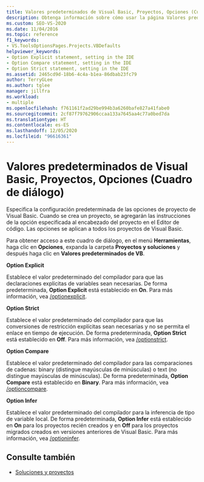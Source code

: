 ```yaml
---
title: Valores predeterminados de Visual Basic, Proyectos, Opciones (Cuadro de diálogo)
description: Obtenga información sobre cómo usar la página Valores predeterminados de Visual Basic de la sección Proyectos y soluciones para especificar la configuración predeterminada de las opciones del proyecto de Visual Basic.
ms.custom: SEO-VS-2020
ms.date: 11/04/2016
ms.topic: reference
f1_keywords:
- VS.ToolsOptionsPages.Projects.VBDefaults
helpviewer_keywords:
- Option Explicit statement, setting in the IDE
- Option Compare statement, setting in the IDE
- Option Strict statement, setting in the IDE
ms.assetid: 2465cd9d-18b6-4c4a-b1ea-86dbab23fc79
author: TerryGLee
ms.author: tglee
manager: jillfra
ms.workload:
- multiple
ms.openlocfilehash: f761161f2ad29be994b3a6260bafe827a41fabe0
ms.sourcegitcommit: 2cf87f79762906ccaa133a7645aa4c77a0bed7da
ms.translationtype: HT
ms.contentlocale: es-ES
ms.lasthandoff: 12/05/2020
ms.locfileid: "96616361"
---
```

# <a name="visual-basic-defaults-projects-options-dialog-box"></a>Valores predeterminados de Visual Basic, Proyectos, Opciones (Cuadro de diálogo)
Especifica la configuración predeterminada de las opciones de proyecto de Visual Basic. Cuando se crea un proyecto, se agregarán las instrucciones de la opción especificada al encabezado del proyecto en el Editor de código. Las opciones se aplican a todos los proyectos de Visual Basic.

Para obtener acceso a este cuadro de diálogo, en el menú **Herramientas**, haga clic en **Opciones**, expanda la carpeta **Proyectos y soluciones** y después haga clic en **Valores predeterminados de VB**.

 **Option Explicit**

Establece el valor predeterminado del compilador para que las declaraciones explícitas de variables sean necesarias. De forma predeterminada, **Option Explicit** está establecido en **On**. Para más información, vea [/optionexplicit](/dotnet/visual-basic/reference/command-line-compiler/optionexplicit).

 **Option Strict**

Establece el valor predeterminado del compilador para que las conversiones de restricción explícitas sean necesarias y no se permita el enlace en tiempo de ejecución. De forma predeterminada, **Option Strict** está establecido en **Off**. Para más información, vea [/optionstrict](/dotnet/visual-basic/reference/command-line-compiler/optionstrict).

 **Option Compare**

Establece el valor predeterminado del compilador para las comparaciones de cadenas: binary (distingue mayúsculas de minúsculas) o text (no distingue mayúsculas de minúsculas). De forma predeterminada, **Option Compare** está establecido en **Binary**. Para más información, vea [/optioncompare](/dotnet/visual-basic/reference/command-line-compiler/optioncompare).

 **Option Infer**

Establece el valor predeterminado del compilador para la inferencia de tipo de variable local. De forma predeterminada, **Option Infer** está establecido en **On** para los proyectos recién creados y en **Off** para los proyectos migrados creados en versiones anteriores de Visual Basic. Para más información, vea [/optioninfer](/dotnet/visual-basic/reference/command-line-compiler/optioninfer).

## <a name="see-also"></a>Consulte también

- [Soluciones y proyectos](../../ide/solutions-and-projects-in-visual-studio.md)
